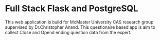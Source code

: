 # Full Stack Flask and PostgreSQL

This web application is build for McMaster University CAS research group supervised by Dr.Christopher Anand. This questionaire based app is aim to collect Close and Opend ending question data from the expert.